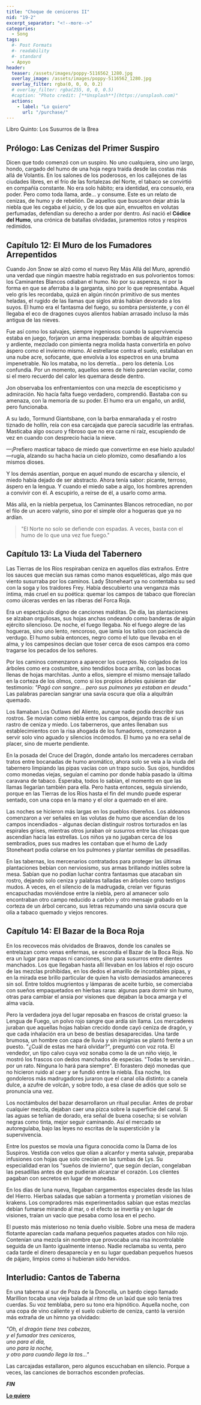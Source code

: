 ```yaml
---
title: "Choque de ceniceros II"
nid: "19-2"
excerpt_separator: "<!--more-->"
categories:
  - Song
tags:
  #- Post Formats
  #- readability
  #- standard
  - Apoyo
header:
  teaser: /assets/images/poppy-5116562_1280.jpg
  overlay_image: /assets/images/poppy-5116562_1280.jpg
  overlay_filter: rgba(0, 0, 0, 0.2)
  # overlay_filter: rgba(255, 0, 0, 0.5)
  #caption: "Photo credit: [**Unsplash**](https://unsplash.com)"
  actions:
    - label: "Lo quiero"
      url: "/purchase/"
---
```


Libro Quinto: Los Susurros de la Brea  

<!--more-->

## Prólogo: Las Cenizas del Primer Suspiro

Dicen que todo comenzó con un suspiro. No uno cualquiera, sino uno largo, hondo, cargado del humo de una hoja negra traída desde las costas más allá de Volantis. En los salones de los poderosos, en los callejones de las ciudades libres, en el frío de las fortalezas del Norte, el tabaco se convirtió en compañía constante. No era solo hábito; era identidad, era consuelo, era poder. Pero como toda llama, arde... y consume. Este es un relato de cenizas, de humo y de rebelión. De aquellos que buscaron dejar atrás la niebla que les cegaba el juicio, y de los que aún, envueltos en volutas perfumadas, defendían su derecho a arder por dentro. Así nació el **Códice del Humo**, una crónica de batallas olvidadas, juramentos rotos y respiros redimidos.

## Capítulo 12: El Muro de los Fumadores Arrepentidos

Cuando Jon Snow se alzó como el nuevo Rey Más Allá del Muro, aprendió una verdad que ningún maestre había registrado en sus polvorientos tomos: los Caminantes Blancos odiaban el humo. No por su aspereza, ni por la forma en que se aferraba a la garganta, sino por lo que representaba. Aquel velo gris les recordaba, quizá en algún rincón primitivo de sus mentes heladas, el rugido de las llamas que siglos atrás habían devorado a los suyos. El humo era el fantasma del fuego, su sombra persistente, y con él llegaba el eco de dragones cuyos alientos habían arrasado incluso la más antigua de las nieves.

Fue así como los salvajes, siempre ingeniosos cuando la supervivencia estaba en juego, forjaron un arma inesperada: bombas de alquitrán espeso y ardiente, mezclado con pimienta negra molida hasta convertirla en polvo áspero como el invierno mismo. Al estrellarse contra el suelo, estallaban en una nube acre, sofocante, que envolvía a los espectros en una bruma impenetrable. No los mataba, no los derretía... pero los detenía. Los confundía. Por un momento, aquellos seres de hielo parecían vacilar, como si el mero recuerdo del calor les quemara desde dentro.

Jon observaba los enfrentamientos con una mezcla de escepticismo y admiración. No hacía falta fuego verdadero, comprendió. Bastaba con su amenaza, con la memoria de su poder. El humo era un engaño, un ardid, pero funcionaba.

A su lado, Tormund Giantsbane, con la barba enmarañada y el rostro tiznado de hollín, reía con esa carcajada que parecía sacudirle las entrañas. Masticaba algo oscuro y fibroso que no era carne ni raíz, escupiendo de vez en cuando con desprecio hacia la nieve.

—¡Prefiero masticar tabaco de miedo que convertirme en ese hielo azulado! —rugía, alzando su hacha hacia un cielo plomizo, como desafiando a los mismos dioses.

Y los demás asentían, porque en aquel mundo de escarcha y silencio, el miedo había dejado de ser abstracto. Ahora tenía sabor: picante, terroso, áspero en la lengua. Y cuando el miedo sabe a algo, los hombres aprenden a convivir con él. A escupirlo, a reírse de él, a usarlo como arma.

Más allá, en la niebla perpetua, los Caminantes Blancos retrocedían, no por el filo de un acero valyrio, sino por el simple olor a hogueras que ya no ardían.

>"El Norte no solo se defiende con espadas. A veces, basta con el humo de lo que una vez fue fuego."

## Capítulo 13: La Viuda del Tabernero

Las Tierras de los Ríos respiraban ceniza en aquellos días extraños. Entre los sauces que mecían sus ramas como manos esqueléticas, algo más que viento susurraba por los caminos. Lady Stoneheart ya no contentaba su sed con la soga y los traidores Frey. Había descubierto una venganza más íntima, más cruel en su poética: quemar los campos de tabaco que florecían como úlceras verdes en las riberas del Forca Roja.

Era un espectáculo digno de canciones malditas. De día, las plantaciones se alzaban orgullosas, sus hojas anchas ondeando como banderas de algún ejército silencioso. De noche, el fuego llegaba. No el fuego alegre de las hogueras, sino uno lento, rencoroso, que lamía los tallos con paciencia de verdugo. El humo subía entonces, negro como el luto que llevaba en el alma, y los campesinos decían que toser cerca de esos campos era como tragarse los pecados de los señores.

Por los caminos comenzaron a aparecer los cuerpos. No colgados de los árboles como era costumbre, sino tendidos boca arriba, con las bocas llenas de hojas marchitas. Junto a ellos, siempre el mismo mensaje tallado en la corteza de los olmos, como si los propios árboles quisieran dar testimonio: *"Pagó con sangre... pero sus pulmones ya estaban en deuda."* Las palabras parecían sangrar una savia oscura que olía a alquitrán quemado.

Los llamaban Los Outlaws del Aliento, aunque nadie podía describir sus rostros. Se movían como niebla entre los campos, dejando tras de sí un rastro de ceniza y miedo. Los taberneros, que antes llenaban sus establecimientos con la risa ahogada de los fumadores, comenzaron a servir solo vino aguado y silencios incómodos. El humo ya no era señal de placer, sino de muerte pendiente.

En la posada del Cruce del Dragón, donde antaño los mercaderes cerraban tratos entre bocanadas de humo aromático, ahora solo se veía a la viuda del tabernero limpiando las pipas vacías con un trapo sucio. Sus ojos, hundidos como monedas viejas, seguían el camino por donde había pasado la última caravana de tabaco. Esperaba, todos lo sabían, el momento en que las llamas llegarían también para ella. Pero hasta entonces, seguía sirviendo, porque en las Tierras de los Ríos hasta el fin del mundo puede esperar sentado, con una copa en la mano y el olor a quemado en el aire.

Las noches se hicieron más largas en los pueblos ribereños. Los aldeanos comenzaron a ver señales en las volutas de humo que ascendían de los campos incendiados - algunas decían distinguir rostros torturados en las espirales grises, mientras otros juraban oír susurros entre las chispas que ascendían hacia las estrellas. Los niños ya no jugaban cerca de los sembradíos, pues sus madres les contaban que el humo de Lady Stoneheart podía colarse en los pulmones y plantar semillas de pesadillas.

En las tabernas, los mercenarios contratados para proteger las últimas plantaciones bebían con nerviosismo, sus armas brillando inútiles sobre la mesa. Sabían que no podían luchar contra fantasmas que atacaban sin rostro, dejando solo ceniza y palabras talladas en árboles como testigos mudos. A veces, en el silencio de la madrugada, creían ver figuras encapuchadas moviéndose entre la niebla, pero al amanecer solo encontraban otro campo reducido a carbón y otro mensaje grabado en la corteza de un árbol cercano, sus letras rezumando una savia oscura que olía a tabaco quemado y viejos rencores.

## Capítulo 14: El Bazar de la Boca Roja

En los recovecos más olvidados de Braavos, donde los canales se entrelazan como venas enfermas, se escondía el Bazar de la Boca Roja. No era un lugar para mapas ni canciones, sino para susurros entre dientes manchados. Los que llegaban hasta allí llevaban en los labios el rojo oscuro de las mezclas prohibidas, en los dedos el amarillo de incontables pipas, y en la mirada ese brillo particular de quien ha visto demasiados amaneceres sin sol. Entre toldos mugrientos y lámparas de aceite turbio, se comerciaba con sueños empaquetados en hierbas raras: algunas para dormir sin humo, otras para cambiar el ansia por visiones que dejaban la boca amarga y el alma vacía.

Pero la verdadera joya del lugar reposaba en frascos de cristal grueso: la Lengua de Fuego, un polvo rojo sangre que ardía sin llama. Los mercaderes juraban que aquellas hojas habían crecido donde cayó ceniza de dragón, y que cada inhalación era un beso de bestias desaparecidas. Una tarde brumosa, un hombre con capa de lluvia y sin insignias se plantó frente a un puesto. "¿Cuál de estas me hará olvidar?", preguntó con voz rota. El vendedor, un tipo calvo cuya voz sonaba como la de un niño viejo, le mostró los frascos con dedos manchados de especias. "Todas te servirán... por un rato. Ninguna lo hará para siempre". El forastero dejó monedas que no hicieron ruido al caer y se fundió entre la niebla. Esa noche, los gondoleros más madrugadores juraron que el canal olía distinto: a canela dulce, a azufre de volcán, y sobre todo, a esa clase de adiós que solo se pronuncia una vez.

Los noctámbulos del bazar desarrollaron un ritual peculiar. Antes de probar cualquier mezcla, dejaban caer una pizca sobre la superficie del canal. Si las aguas se teñían de dorado, era señal de buena cosecha; si se volvían negras como tinta, mejor seguir caminando. Así el mercado se autoregulaba, bajo las leyes no escritas de la superstición y la supervivencia.

Entre los puestos se movía una figura conocida como la Dama de los Suspiros. Vestida con velos que olían a alcanfor y menta salvaje, preparaba infusiones con hojas que solo crecían en las tumbas de Lys. Su especialidad eran los "sueños de invierno", que según decían, congelaban las pesadillas antes de que pudieran alcanzar el corazón. Los clientes pagaban con secretos en lugar de monedas.

En los días de luna nueva, llegaban cargamentos especiales desde las Islas del Hierro. Hierbas saladas que sabían a tormenta y prometían visiones de krakens. Los compradores más experimentados sabían que estas mezclas debían fumarse mirando al mar, o el efecto se invertía y en lugar de visiones, traían un vacío que pesaba como losa en el pecho.

El puesto más misterioso no tenía dueño visible. Sobre una mesa de madera flotante aparecían cada mañana pequeños paquetes atados con hilo rojo. Contenían una mezcla sin nombre que provocaba una risa incontrolable seguida de un llanto igualmente intenso. Nadie reclamaba su venta, pero cada tarde el dinero desaparecía y en su lugar quedaban pequeños huesos de pájaro, limpios como si hubieran sido hervidos.

## Interludio: Cantos de Taberna

En una taberna al sur de Poza de la Doncella, un bardo ciego llamado Marillion tocaba una vieja balada al ritmo de un laúd que solo tenía tres cuerdas. Su voz temblaba, pero su tono era hipnótico. Aquella noche, con una copa de vino caliente y el suelo cubierto de ceniza, cantó la versión más extraña de un himno ya olvidado:

*"Oh, el dragón tiene tres cabezas,*  
*y el fumador tres ceniceros,*  
*uno para el día,*  
*uno para la noche,*  
*y otro para cuando llega la tos..."*

Las carcajadas estallaron, pero algunos escuchaban en silencio. Porque a veces, las canciones de borrachos esconden profecías.

_**FIN**_

[**Lo quiero**](/purchase/)